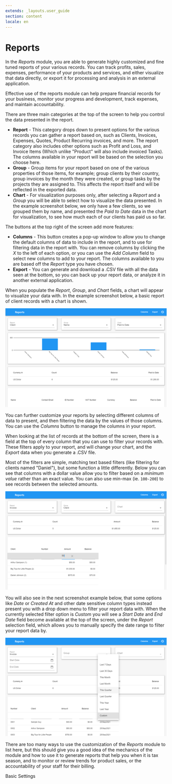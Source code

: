 ```yaml
---
extends: _layouts.user_guide
section: content
locale: en
---
```


# Reports

In the *Reports* module, you are able to generate highly customized and fine tuned reports of your various records.  You can track profits, sales, expenses, performance of your products and services, and either visualize that data directly, or export it for processing and analysis in an external application.  

Effective use of the reports module can help prepare financial records for your business, monitor your progress and development, track expenses, and maintain accountability.  

There are three main categories at the top of the screen to help you control the data presented in the report.

* **Report** - This category drops down to present options for the various records you can gather a report based on, such as Clients, Invoices, Expenses, Quotes, Product Recurring invoices, and more.  The report category also includes other options such as Profit and Loss, and Invoice Items (Which unlike "Product" will also include invoiced Tasks).  The columns available in your report will be based on the selection you choose here.
* **Group** - Group items for your report based on one of the various properties of those items, for example; group clients by their country, group invoices by the month they were created, or group tasks by the projects they are assigned to.  This affects the report itself and will be reflected in the exported data.
* **Chart** - For visualization purposes only, after selecting a *Report* and a *Group* you will be able to select how to visualize the data presented.  In the example screenshot below, we only have a few clients, so we grouped them by name, and presented the *Paid to Date* data in the chart for visualization, to see how much each of our clients has paid us so far.

The buttons at the top right of the screen add more features:

* **Columns** - This button creates a pop-up window to allow you to change the default columns of data to include in the report, and to use for filtering data in the report with.  You can remove columns by clicking the *X* to the left of each option, or you can use the *Add Column* field to select new columns to add to your report.  The columns available to you are based off the *Report* type you have chosen.  
* **Export** - You can generate and download a .CSV file with all the data seen at the bottom, so you can back up your report data, or analyze it in another external application.

When you populate the *Report*, *Group*, and *Chart* fields, a chart will appear to visualize your data with.  In the example screenshot below, a basic report of client records with a chart is shown.  

![alt text](/assets/images/reports/reports.png "Basic Report")

You can further customize your reports by selecting different columns of data to present, and then filtering the data by the values of those columns.  You can use the *Columns* button to manage the columns in your report.  

When looking at the list of records at the bottom of the screen, there is a field at the top of every column that you can use to filter your records with.  These filters apply to your report, and will change your chart, and the *Export* data when you generate a .CSV file.

Most of the filters are simple, matching text based filters (like filtering for clients named "Daniel"), but some function a little differently.  Below you can see that columns with a dollar value allow you to filter based on a *minimum value* rather than an exact value. You can also use min-max (ie. `100-200`) to see records between the selected amounts.

![alt text](/assets/images/reports/filter-minimum-value.png "Filter by Minimum Value")

You will also see in the next screenshot example below, that some options like *Date* or *Created At* and other date sensitive column types instead present you with a drop down menu to filter your report data with.  When the currently selected filter option is *Custom* you will see a *Start Date* and *End Date* field become available at the top of the screen, under the *Report* selection field, which allows you to manually specify the date range to filter your report data by.

![alt text](/assets/images/reports/filter-date.png "Filter by Date")

There are too many ways to use the customization of the *Reports* module to list here, but this should give you a good idea of the mechanics of the module and how to use it to generate reports that help you when it is tax season, and to monitor or review trends for product sales, or the accountability of your staff for their billing.

<x-next url=/en/basic-settings>Basic Settings</x-next>

